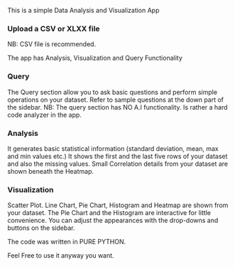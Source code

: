 

This is a simple Data Analysis and Visualization App

### Upload a CSV or XLXX file ###

NB: CSV file is recommended.

The app has Analysis, Visualization and Query Functionality

### Query ###
The Query section allow you to ask basic questions and perform simple operations on your dataset.
Refer to sample questions at the down part of the sidebar.
NB: The query section has NO A.I functionality. Is rather a hard code analyzer in the app.  

### Analysis ###
It generates basic statistical information (standard deviation, mean, max and min values etc.)
It shows the first and the last five rows  of your dataset and also the missing values.
Small Correlation details from your dataset are shown beneath the Heatmap.

### Visualization ###
Scatter Plot. Line Chart, Pie Chart, Histogram and Heatmap are shown from your dataset.
The Pie Chart and the Histogram are interactive for little convenience.
You can adjust the appearances with the drop-downs and buttons on the sidebar.

The code was written in PURE PYTHON.

Feel Free to use it anyway you want. 





